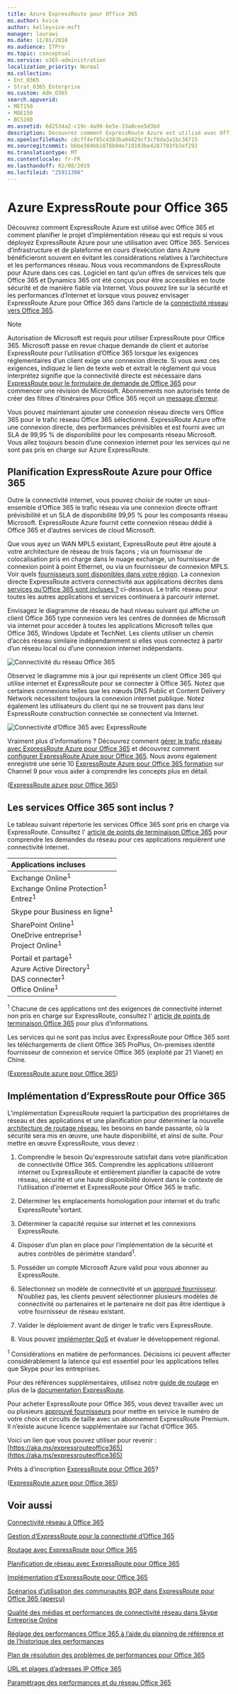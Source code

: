 ```yaml
---
title: Azure ExpressRoute pour Office 365
ms.author: kvice
author: kelleyvice-msft
manager: laurawi
ms.date: 11/01/2018
ms.audience: ITPro
ms.topic: conceptual
ms.service: o365-administration
localization_priority: Normal
ms.collection:
- Ent_O365
- Strat_O365_Enterprise
ms.custom: Adm_O365
search.appverid:
- MET150
- MOE150
- BCS160
ms.assetid: 6d2534a2-c19c-4a99-be5e-33a0cee5d3bd
description: Découvrez comment ExpressRoute Azure est utilisé avec Office 365 et comment planifier le projet d’implémentation réseau qui est requis si vous déployez ExpressRoute Azure pour une utilisation avec Office 365.
ms.openlocfilehash: c8cff4ef85c4383ba04829cf3cf8da3a1bc36715
ms.sourcegitcommit: bbbe304bb1878b04e719103be4287703fb3ef292
ms.translationtype: MT
ms.contentlocale: fr-FR
ms.lasthandoff: 02/08/2019
ms.locfileid: "25911398"
---
```

# <a name="azure-expressroute-for-office-365"></a>Azure ExpressRoute pour Office 365

Découvrez comment ExpressRoute Azure est utilisé avec Office 365 et comment planifier le projet d’implémentation réseau qui est requis si vous déployez ExpressRoute Azure pour une utilisation avec Office 365. Services d’infrastructure et de plateforme en cours d’exécution dans Azure bénéficieront souvent en évitant les considérations relatives à l’architecture et les performances réseau. Nous vous recommandons de ExpressRoute pour Azure dans ces cas. Logiciel en tant qu’un offres de services tels que Office 365 et Dynamics 365 ont été conçus pour être accessibles en toute sécurité et de manière fiable via Internet. Vous pouvez lire sur la sécurité et les performances d’Internet et lorsque vous pouvez envisager ExpressRoute Azure pour Office 365 dans l’article de la [connectivité réseau vers Office 365](network-connectivity.md).

> [!NOTE]
> Autorisation de Microsoft est requis pour utiliser ExpressRoute pour Office 365. Microsoft passe en revue chaque demande de client et autorise ExpressRoute pour l’utilisation d’Office 365 lorsque les exigences réglementaires d’un client exige une connexion directe. Si vous avez ces exigences, indiquez le lien de texte web et extrait le règlement qui vous interprétez signifie que la connectivité directe est nécessaire dans [ExpressRoute pour le formulaire de demande de Office 365](https://aka.ms/O365ERReview) pour commencer une révision de Microsoft. Abonnements non autorisés tente de créer des filtres d’itinéraires pour Office 365 reçoit un [message d’erreur](https://support.microsoft.com/kb/3181709). 

Vous pouvez maintenant ajouter une connexion réseau directe vers Office 365 pour le trafic réseau Office 365 sélectionné. ExpressRoute Azure offre une connexion directe, des performances prévisibles et est fourni avec un SLA de 99,95 % de disponibilité pour les composants réseau Microsoft. Vous allez toujours besoin d’une connexion internet pour les services qui ne sont pas pris en charge sur Azure ExpressRoute.

## <a name="planning-azure-expressroute-for-office-365"></a>Planification ExpressRoute Azure pour Office 365

Outre la connectivité internet, vous pouvez choisir de router un sous-ensemble d’Office 365 le trafic réseau via une connexion directe offrant prévisibilité et un SLA de disponibilité 99,95 % pour les composants réseau Microsoft. ExpressRoute Azure fournit cette connexion réseau dédié à Office 365 et d’autres services de cloud Microsoft.

Que vous ayez un WAN MPLS existant, ExpressRoute peut être ajouté à votre architecture de réseau de trois façons ; via un fournisseur de colocalisation pris en charge dans le nuage exchange, un fournisseur de connexion point à point Ethernet, ou via un fournisseur de connexion MPLS. Voir quels [fournisseurs sont disponibles dans votre région](https://azure.microsoft.com/documentation/articles/expressroute-locations/). La connexion directe ExpressRoute activera connectivité aux applications décrites dans [services qu’Office 365 sont incluses ?](azure-expressroute.md#BKMK_WhatDoIGet) ci-dessous. Le trafic réseau pour toutes les autres applications et services continuera à parcourir internet.

Envisagez le diagramme de réseau de haut niveau suivant qui affiche un client Office 365 type connexion vers les centres de données de Microsoft via internet pour accéder à toutes les applications Microsoft telles que Office 365, Windows Update et TechNet. Les clients utiliser un chemin d’accès réseau similaire indépendamment si elles vous connectez à partir d’un réseau local ou d’une connexion internet indépendants.

![Connectivité du réseau Office 365](media/9d8bc622-4a38-4a3b-a0f3-68657712d460.png)

Observez le diagramme mis à jour qui représente un client Office 365 qui utilise internet et ExpressRoute pour se connecter à Office 365. Notez que certaines connexions telles que les nœuds DNS Public et Content Delivery Network nécessitent toujours la connexion internet publique. Notez également les utilisateurs du client qui ne se trouvent pas dans leur ExpressRoute construction connectée se connectent via Internet.

![Connectivité d’Office 365 avec ExpressRoute](media/251788c4-0937-4584-9b2c-df08e11611fc.png)

Vraiment plus d’informations ? Découvrez comment [gérer le trafic réseau avec ExpressRoute Azure pour Office 365](https://support.office.com/article/e1da26c6-2d39-4379-af6f-4da213218408) et découvrez comment [configurer ExpressRoute Azure pour Office 365](https://azure.microsoft.com/documentation/articles/expressroute-faqs/). Nous avons également enregistré une série 10 [ExpressRoute Azure pour Office 365 formation](https://channel9.msdn.com/series/aer) sur Channel 9 pour vous aider à comprendre les concepts plus en détail.

([ExpressRoute azure pour Office 365](azure-expressroute.md#BKMK_HOME))

## <a name="what-office-365-services-are-included"></a>Les services Office 365 sont inclus ?
<a name="BKMK_WhatDoIGet"> </a>

Le tableau suivant répertorie les services Office 365 sont pris en charge via ExpressRoute. Consultez l' [article de points de terminaison Office 365](https://aka.ms/o365endpoints) pour comprendre les demandes du réseau pour ces applications requièrent une connectivité internet.

|**Applications incluses**|
|:-----|
|Exchange Online<sup>1</sup> <br/> Exchange Online Protection<sup>1</sup> <br/> Entrez<sup>1</sup> <br/> |
|Skype pour Business en ligne<sup>1</sup> <br/> |
|SharePoint Online<sup>1</sup> <br/> OneDrive entreprise<sup>1</sup> <br/> Project Online<sup>1</sup> <br/> |
|Portail et partagé<sup>1</sup> <br/> Azure Active Directory<sup>1</sup> <br/> DAS connecter<sup>1</sup> <br/> Office Online<sup>1</sup> <br/> |

<sup>1</sup> Chacune de ces applications ont des exigences de connectivité internet non pris en charge sur ExpressRoute, consultez l' [article de points de terminaison Office 365](https://aka.ms/o365endpoints) pour plus d’informations.

Les services qui ne sont pas inclus avec ExpressRoute pour Office 365 sont les téléchargements de client Office 365 ProPlus, On-premises identité fournisseur de connexion et service Office 365 (exploité par 21 Vianet) en Chine.

([ExpressRoute azure pour Office 365](azure-expressroute.md#BKMK_HOME))

## <a name="implementing-expressroute-for-office-365"></a>Implémentation d’ExpressRoute pour Office 365

L’implémentation ExpressRoute requiert la participation des propriétaires de réseau et des applications et une planification pour déterminer la nouvelle [architecture de routage réseau](https://support.office.com/article/e1da26c6-2d39-4379-af6f-4da213218408), les besoins en bande passante, où la sécurité sera mis en œuvre, une haute disponibilité, et ainsi de suite. Pour mettre en œuvre ExpressRoute, vous devez :

1. Comprendre le besoin Qu'expressroute satisfait dans votre planification de connectivité Office 365. Comprendre les applications utiliseront internet ou ExpressRoute et entièrement planifier la capacité de votre réseau, sécurité et une haute disponibilité doivent dans le contexte de l’utilisation d’internet et ExpressRoute pour Office 365 le trafic.

2. Déterminer les emplacements homologation pour internet et du trafic ExpressRoute<sup>1</sup>sortant.

3. Déterminer la capacité requise sur internet et les connexions ExpressRoute.

4. Disposer d’un plan en place pour l’implémentation de la sécurité et autres contrôles de périmètre standard<sup>1</sup>.

5. Posséder un compte Microsoft Azure valid pour vous abonner au ExpressRoute.

6. Sélectionnez un modèle de connectivité et un [approuvé fournisseur](https://azure.microsoft.com/documentation/articles/expressroute-locations/). N’oubliez pas, les clients peuvent sélectionner plusieurs modèles de connectivité ou partenaires et le partenaire ne doit pas être identique à votre fournisseur de réseau existant.

7. Valider le déploiement avant de diriger le trafic vers ExpressRoute.

8. Vous pouvez [implémenter QoS](https://support.office.com/article/ExpressRoute-and-QoS-in-Skype-for-Business-Online-20c654da-30ee-4e4f-a764-8b7d8844431d) et évaluer le développement régional.

<sup>1</sup> Considérations en matière de performances. Décisions ici peuvent affecter considérablement la latence qui est essentiel pour les applications telles que Skype pour les entreprises.

Pour des références supplémentaires, utilisez notre [guide de routage](https://support.office.com/article/Routing-with-ExpressRoute-for-Office-365-e1da26c6-2d39-4379-af6f-4da213218408) en plus de la [documentation ExpressRoute](https://azure.microsoft.com/documentation/articles/expressroute-introduction/).

Pour acheter ExpressRoute pour Office 365, vous devez travailler avec un ou plusieurs [approuvé fournisseurs](https://azure.microsoft.com/documentation/articles/expressroute-locations/) pour mettre en service le numéro de votre choix et circuits de taille avec un abonnement ExpressRoute Premium. Il n’existe aucune licence supplémentaire sur l’achat d’Office 365.

Voici un lien que vous pouvez utiliser pour revenir : [https://aka.ms/expressrouteoffice365](https://aka.ms/expressrouteoffice365)

Prêts à d’inscription [ExpressRoute pour Office 365](https://aka.ms/ert)?

([ExpressRoute azure pour Office 365](azure-expressroute.md#BKMK_HOME))

## <a name="related-topics"></a>Voir aussi

[Connectivité réseau à Office 365](network-connectivity.md)

[Gestion d’ExpressRoute pour la connectivité d’Office 365](managing-expressroute-for-connectivity.md)

[Routage avec ExpressRoute pour Office 365](routing-with-expressroute.md)

[Planification de réseau avec ExpressRoute pour Office 365](network-planning-with-expressroute.md)

[Implémentation d’ExpressRoute pour Office 365](implementing-expressroute.md)

[Scénarios d’utilisation des communautés BGP dans ExpressRoute pour Office 365 (aperçu)](bgp-communities-in-expressroute.md)

[Qualité des médias et performances de connectivité réseau dans Skype Entreprise Online](https://support.office.com/article/5fe3e01b-34cf-44e0-b897-b0b2a83f0917)

[Réglage des performances Office 365 à l’aide du planning de référence et de l’historique des performances](performance-tuning-using-baselines-and-history.md)

[Plan de résolution des problèmes de performances pour Office 365](performance-troubleshooting-plan.md)

[URL et plages d’adresses IP Office 365](https://docs.microsoft.com/office365/enterprise/urls-and-ip-address-ranges)

[Paramétrage des performances et du réseau Office 365](network-planning-and-performance.md)
